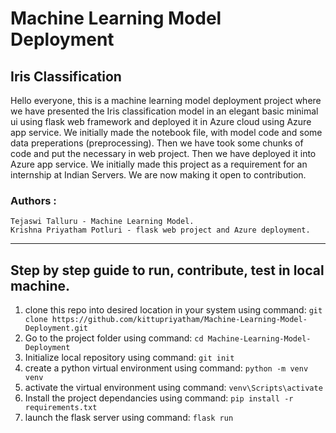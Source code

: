 # Machine Learning Model Deployment
## Iris Classification

Hello everyone, this is a machine learning model deployment project where we have presented the Iris classification model in an elegant basic minimal ui using flask web framework and deployed it in Azure cloud using Azure app service. 
    We initially made the notebook file, with model code and some data preperations (preprocessing). Then we have took some chunks of code and put the necessary in web project. Then we have deployed it into Azure app service. 
    We initially made this project as a requirement for an internship at Indian Servers. We are now making it open to contribution. 
    
    
   ### Authors :
    Tejaswi Talluru - Machine Learning Model.
    Krishna Priyatham Potluri - flask web project and Azure deployment.
   
   ____________________________________________________
  
  ## Step by step guide to run, contribute, test in local machine.

1. clone this repo into desired location in your system using command:
 `git clone https://github.com/kittupriyatham/Machine-Learning-Model-Deployment.git`
2. Go to the project folder using command:
`cd Machine-Learning-Model-Deployment`
3. Initialize local repository using command:
`git init`
4. create a python virtual environment using command:
`python -m venv venv`
5. activate the virtual environment using command:
`venv\Scripts\activate`
6.  Install the project dependancies using command:
`pip install -r requirements.txt`
7. launch the flask server using command:
`flask run`
